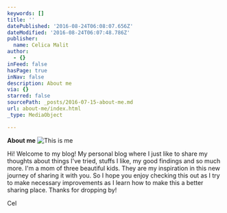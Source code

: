 ```yaml
---
keywords: []
title: ''
datePublished: '2016-08-24T06:08:07.656Z'
dateModified: '2016-08-24T06:07:48.786Z'
publisher:
  name: Celica Malit
author:
  - {}
inFeed: false
hasPage: true
inNav: false
description: About me
via: {}
starred: false
sourcePath: _posts/2016-07-15-about-me.md
url: about-me/index.html
_type: MediaObject

---
```

**About me**
![This is me](https://s3-us-west-2.amazonaws.com/the-grid-img/p/95c10ad89766ac6407eda74927fe18073e16e7e7.jpg)

Hi! Welcome to my blog! My personal blog where I just like to share my thoughts about things I've tried, stuffs I like, my good findings and so much more. I'm a mom of three beautiful kids. They are my inspiration in this new journey of sharing it with you. So I hope you enjoy checking this out as I try to make necessary improvements as I learn how to make this a better sharing place. Thanks for dropping by!

Cel